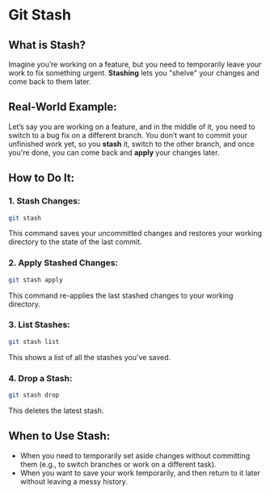 # Git Stash

## What is Stash?

Imagine you’re working on a feature, but you need to temporarily leave your work to fix something urgent. **Stashing** lets you "shelve" your changes and come back to them later.

## Real-World Example:

Let’s say you are working on a feature, and in the middle of it, you need to switch to a bug fix on a different branch. You don’t want to commit your unfinished work yet, so you **stash** it, switch to the other branch, and once you're done, you can come back and **apply** your changes later.

## How to Do It:

### 1. Stash Changes:

```bash
git stash
```

This command saves your uncommitted changes and restores your working directory to the state of the last commit.

### 2. Apply Stashed Changes:

```bash
git stash apply
```

This command re-applies the last stashed changes to your working directory.

### 3. List Stashes:

```bash
git stash list
```

This shows a list of all the stashes you've saved.

### 4. Drop a Stash:

```bash
git stash drop
```

This deletes the latest stash.

## When to Use Stash:

- When you need to temporarily set aside changes without committing them (e.g., to switch branches or work on a different task).
- When you want to save your work temporarily, and then return to it later without leaving a messy history.

